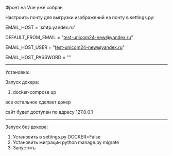 Фронт на Vue уже собран

Настроить почту для выгрузки изображений на почту в settings.py:

EMAIL_HOST = 'smtp.yandex.ru'

DEFAULT_FROM_EMAIL = "test-unicom24-new@yandex.ru"

EMAIL_HOST_USER = "test-unicom24-new@yandex.ru"

EMAIL_HOST_PASSWORD = ""

-------------------------

Установка:

Запуск докера:

1. docker-compose up

все остальное сделает докер

сайт будет доступен по адресу 127.0.0.1

-----------
Запуск без докера:
1. Установить в settings.py DOCKER=False
2. Установить миграции python manage.py migrate
3. Запустить




